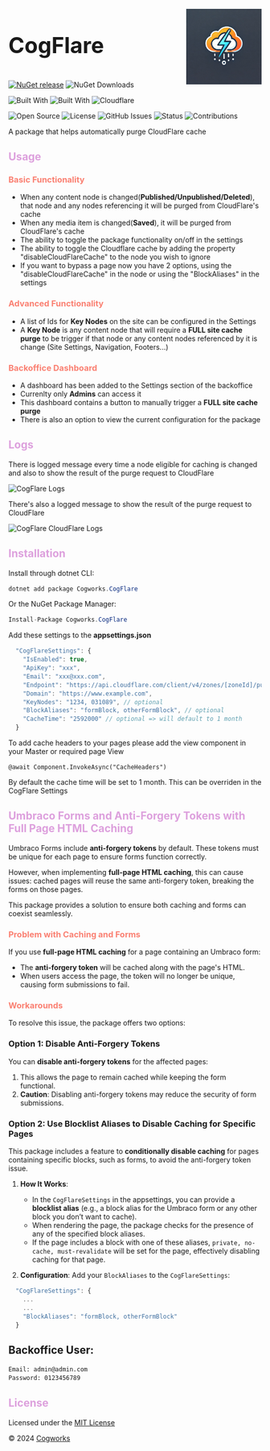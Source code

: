 <img src="cogflare.png" 
     alt="Cogworks.CogFlare" 
     style="float:right;height:150px;width:150px" />

<h3 style="font-size:2.7rem;color:#ff">CogFlare</h3>

[![NuGet release](https://img.shields.io/nuget/v/Cogworks.CogFlare.svg)](https://www.nuget.org/packages/Cogworks.CogFlare/)
![NuGet Downloads](https://img.shields.io/nuget/dt/Cogworks.CogFlare)

![Built With](https://img.shields.io/badge/Built%20With-.NET%207.0-blue)
![Built With](https://img.shields.io/badge/Built%20With-Angular-DD0031?logo=angular&logoColor=white)
![Cloudflare](https://img.shields.io/badge/Cache%20Provider-Cloudflare-F38020?logo=cloudflare&logoColor=white)

![Open Source](https://img.shields.io/badge/Open%20Source-❤-brightgreen)
![License](https://img.shields.io/github/license/thecogworks/Cogworks.CogFlare)
![GitHub Issues](https://img.shields.io/github/issues/thecogworks/Cogworks.CogFlare)
![Status](https://img.shields.io/badge/Status-Stable-success)
![Contributions](https://img.shields.io/badge/Contributions-Welcome-brightgreen?logo=github)


A package that helps automatically purge CloudFlare cache

<h2 style="color:plum">Usage</h2>

<h3 style="color:salmon">Basic Functionality</h3>

*   When any content node is changed(**Published/Unpublished/Deleted**), that node and any nodes referencing it will be purged from CloudFlare's cache
*   When any media item is changed(**Saved**), it will be purged from CloudFlare's cache
*   The ability to toggle the package functionality on/off in the settings
*   The ability to toggle the Cloudflare cache by adding the property "disableCloudFlareCache" to the node you wish to ignore
*   If you want to bypass a page now you have 2 options, using the "disableCloudFlareCache" in the node or using the "BlockAliases" in the settings

<h3 style="color:salmon">Advanced Functionality</h3>

*   A list of Ids for **Key Nodes** on the site can be configured in the Settings
*   A **Key Node** is any content node that will require a **FULL site cache purge** to be trigger if that node or any content nodes referenced by it is change (Site Settings, Navigation, Footers...) 

<h3 style="color:salmon">Backoffice Dashboard</h3>

*   A dashboard has been added to the Settings section of the backoffice
*   Currenlty only **Admins** can access it 
*   This dashboard contains a button to manually trigger a **FULL site cache purge**
*   There is also an option to view the current configuration for the package

<h2 style="color:plum">Logs</h2>

There is logged message every time a node eligible for caching is changed and also to show the result of the purge request to CloudFlare

![CogFlare Logs](images/cogflare-logs-1.png)

There's also a logged message to show the result of the purge request to CloudFlare

![CogFlare CloudFlare Logs](images/cogflare-logs-2.png)

<h2 style="color:plum">Installation</h2>

Install through dotnet CLI:
```c#
dotnet add package Cogworks.CogFlare
```

Or the NuGet Package Manager:
```c#
Install-Package Cogworks.CogFlare
```

Add these settings to the **appsettings.json**
```js
  "CogFlareSettings": {
    "IsEnabled": true,
    "ApiKey": "xxx",
    "Email": "xxx@xxx.com",
    "Endpoint": "https://api.cloudflare.com/client/v4/zones/[zoneId]/purge_cache",
    "Domain": "https://www.example.com",
    "KeyNodes": "1234, 031089", // optional
    "BlockAliases": "formBlock, otherFormBlock", // optional
    "CacheTime": "2592000" // optional => will default to 1 month
  }
```

To add cache headers to your pages please add the view component in your Master or required page View
```razor
@await Component.InvokeAsync("CacheHeaders")
```

By default the cache time will be set to 1 month. This can be overriden in the CogFlare Settings

<h2 style="color:plum">Umbraco Forms and Anti-Forgery Tokens with Full Page HTML Caching</h2>

Umbraco Forms include **anti-forgery tokens** by default. These tokens must be unique for each page to ensure forms function correctly. 

However, when implementing **full-page HTML caching**, this can cause issues: cached pages will reuse the same anti-forgery token, breaking the forms on those pages.

This package provides a solution to ensure both caching and forms can coexist seamlessly.

<h3 style="color:salmon">Problem with Caching and Forms</h3>

If you use **full-page HTML caching** for a page containing an Umbraco form:
- The **anti-forgery token** will be cached along with the page's HTML.
- When users access the page, the token will no longer be unique, causing form submissions to fail.

<h3 style="color:salmon">Workarounds</h3>

To resolve this issue, the package offers two options:

### **Option 1: Disable Anti-Forgery Tokens**
You can **disable anti-forgery tokens** for the affected pages:
1. This allows the page to remain cached while keeping the form functional.
2. **Caution**: Disabling anti-forgery tokens may reduce the security of form submissions.

### **Option 2: Use Blocklist Aliases to Disable Caching for Specific Pages**
This package includes a feature to **conditionally disable caching** for pages containing specific blocks, such as forms, to avoid the anti-forgery token issue.

1. **How It Works**:
   - In the `CogFlareSettings` in the appsettings, you can provide a **blocklist alias** (e.g., a block alias for the Umbraco form or any other block you don’t want to cache).
   - When rendering the page, the package checks for the presence of any of the specified block aliases.
   - If the page includes a block with one of these aliases, `private, no-cache, must-revalidate` will be set for the page, effectively disabling caching for that page.

2. **Configuration**:
   Add your `BlockAliases` to the `CogFlareSettings`:
```js
  "CogFlareSettings": {
    ...
    ...
    "BlockAliases": "formBlock, otherFormBlock"
  }
```


## Backoffice User:

```sh
Email: admin@admin.com
Password: 0123456789
```

<h2 style="color:plum">License</h2>

Licensed under the [MIT License](LICENSE.md)

&copy; 2024 [Cogworks](https://www.wearecogworks.com/)